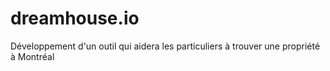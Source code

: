 # dreamhouse.io
Développement d'un outil qui aidera les particuliers à trouver une propriété à Montréal
